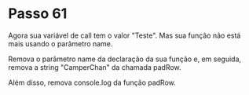 # Passo 61

Agora sua variável de call tem o valor "Teste". Mas sua função não está mais usando o parâmetro name.

Remova o parâmetro name da declaração da sua função e, em seguida, remova a string "CamperChan" da chamada padRow.

Além disso, remova console.log da função padRow.